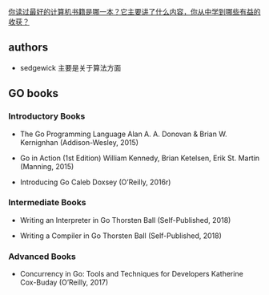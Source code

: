 [你读过最好的计算机书籍是哪一本？它主要讲了什么内容，你从中学到哪些有益的收获？](https://www.zhihu.com/question/28358260)

## authors

- sedgewick  主要是关于算法方面



## GO books

### Introductory Books
- The Go Programming Language
  Alan A. A. Donovan & Brian W. Kernignhan (Addison-Wesley, 2015)
- Go in Action (1st Edition)
  William Kennedy, Brian Ketelsen, Erik St. Martin (Manning, 2015)
  
- Introducing Go
  Caleb Doxsey (O’Reilly, 2016r)
  
### Intermediate Books

- Writing an Interpreter in Go
  Thorsten Ball (Self-Published, 2018)
  
-  Writing a Compiler in Go
   Thorsten Ball (Self-Published, 2018)

### Advanced Books

- Concurrency in Go: Tools and Techniques for Developers
  Katherine Cox-Buday (O’Reilly, 2017)
    
